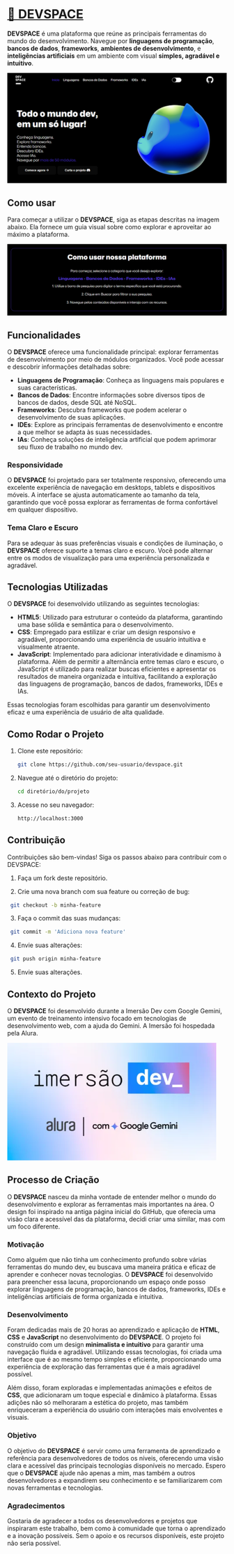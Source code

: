 # [🌌 DEVSPACE](https://devspaceee.vercel.app)

**DEVSPACE** é uma plataforma que reúne as principais ferramentas do mundo do desenvolvimento. Navegue por **linguagens de programação**, **bancos de dados**, **frameworks**, **ambientes de desenvolvimento**, e **inteligências artificiais** em um ambiente com visual **simples, agradável e intuitivo**.

![DEVSPACE](assets/readme/readme.png)

## Como usar

Para começar a utilizar o **DEVSPACE**, siga as etapas descritas na imagem abaixo. Ela fornece um guia visual sobre como explorar e aproveitar ao máximo a plataforma.

![DEVSPACE](assets/readme/readme_2.png)

## Funcionalidades

O **DEVSPACE** oferece uma funcionalidade principal: explorar ferramentas de desenvolvimento por meio de módulos organizados. Você pode acessar e descobrir informações detalhadas sobre:

- **Linguagens de Programação**: Conheça as linguagens mais populares e suas características.
- **Bancos de Dados**: Encontre informações sobre diversos tipos de bancos de dados, desde SQL até NoSQL.
- **Frameworks**: Descubra frameworks que podem acelerar o desenvolvimento de suas aplicações.
- **IDEs**: Explore as principais ferramentas de desenvolvimento e encontre a que melhor se adapta às suas necessidades.
- **IAs**: Conheça soluções de inteligência artificial que podem aprimorar seu fluxo de trabalho no mundo dev.

### Responsividade

O **DEVSPACE** foi projetado para ser totalmente responsivo, oferecendo uma excelente experiência de navegação em desktops, tablets e dispositivos móveis. A interface se ajusta automaticamente ao tamanho da tela, garantindo que você possa explorar as ferramentas de forma confortável em qualquer dispositivo.

### Tema Claro e Escuro

Para se adequar às suas preferências visuais e condições de iluminação, o **DEVSPACE** oferece suporte a temas claro e escuro. Você pode alternar entre os modos de visualização para uma experiência personalizada e agradável.

## Tecnologias Utilizadas

O **DEVSPACE** foi desenvolvido utilizando as seguintes tecnologias:

- **HTML5**: Utilizado para estruturar o conteúdo da plataforma, garantindo uma base sólida e semântica para o desenvolvimento.
- **CSS**: Empregado para estilizar e criar um design responsivo e agradável, proporcionando uma experiência de usuário intuitiva e visualmente atraente.
- **JavaScript**: Implementado para adicionar interatividade e dinamismo à plataforma. Além de permitir a alternância entre temas claro e escuro, o JavaScript é utilizado para realizar buscas eficientes e apresentar os resultados de maneira organizada e intuitiva, facilitando a exploração das linguagens de programação, bancos de dados, frameworks, IDEs e IAs.

Essas tecnologias foram escolhidas para garantir um desenvolvimento eficaz e uma experiência de usuário de alta qualidade.

## Como Rodar o Projeto

1. Clone este repositório:

   ```bash
   git clone https://github.com/seu-usuario/devspace.git
   ```

2. Navegue até o diretório do projeto:

   ```bash
   cd diretório/do/projeto
   ```

3. Acesse no seu navegador:
   ```bash
   http://localhost:3000
   ```

## Contribuição

Contribuições são bem-vindas! Siga os passos abaixo para contribuir com o DEVSPACE:

1. Faça um fork deste repositório.

2. Crie uma nova branch com sua feature ou correção de bug:

```bash
 git checkout -b minha-feature
```

3. Faça o commit das suas mudanças:

```bash
 git commit -m 'Adiciona nova feature'
```

4. Envie suas alterações:

```bash
 git push origin minha-feature
```

5. Envie suas alterações.
## Contexto do Projeto

O **DEVSPACE** foi desenvolvido durante a Imersão Dev com Google Gemini, um evento de treinamento intensivo focado em tecnologias de desenvolvimento web, com a ajuda do Gemini. A Imersão foi hospedada pela Alura.

![DEVSPACE](assets/readme/imersao.webp)

## Processo de Criação

O **DEVSPACE** nasceu da minha vontade de entender melhor o mundo do desenvolvimento e explorar as ferramentas mais importantes na área. O design foi inspirado na antiga página inicial do GitHub, que oferecia uma visão clara e acessível das da plataforma, decidi criar uma similar, mas com um foco diferente.

### Motivação

Como alguém que não tinha um conhecimento profundo sobre várias ferramentas do mundo dev, eu buscava uma maneira prática e eficaz de aprender e conhecer novas tecnologias. O **DEVSPACE** foi desenvolvido para preencher essa lacuna, proporcionando um espaço onde posso explorar linguagens de programação, bancos de dados, frameworks, IDEs e inteligências artificiais de forma organizada e intuitiva.

### Desenvolvimento

Foram dedicadas mais de 20 horas ao aprendizado e aplicação de **HTML**, **CSS** e **JavaScript** no desenvolvimento do **DEVSPACE**. O projeto foi construído com um design **minimalista e intuitivo** para garantir uma navegação fluida e agradável. Utilizando essas tecnologias, foi criada uma interface que é ao mesmo tempo simples e eficiente, proporcionando uma experiência de exploração das ferramentas que é a mais agradável possível.

Além disso, foram exploradas e implementadas animações e efeitos de **CSS**, que adicionaram um toque especial e dinâmico à plataforma. Essas adições não só melhoraram a estética do projeto, mas também enriqueceram a experiência do usuário com interações mais envolventes e visuais.

### Objetivo

O objetivo do **DEVSPACE** é servir como uma ferramenta de aprendizado e referência para desenvolvedores de todos os níveis, oferecendo uma visão clara e acessível das principais tecnologias disponíveis no mercado. Espero que o **DEVSPACE** ajude não apenas a mim, mas também a outros desenvolvedores a expandirem seu conhecimento e se familiarizarem com novas ferramentas e tecnologias.

### Agradecimentos

Gostaria de agradecer a todos os desenvolvedores e projetos que inspiraram este trabalho, bem como à comunidade que torna o aprendizado e a inovação possíveis. Sem o apoio e os recursos disponíveis, este projeto não seria possível.
